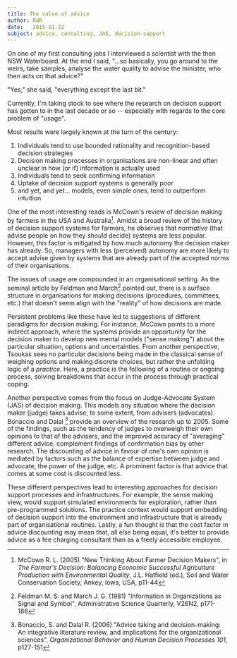 ```yaml
---
title: The value of advice
author:	RdR
date:	2015-01-22
subject: advice, consulting, JAS, decision-support
---
```


On one of my first consulting jobs I interviewed a scientist with the then NSW Waterboard. At the end I said, "...so basically, you go around to the weirs, take samples, analyse the water quality to advise the minister, who then acts on that advice?"

"Yes," she said, "everything except the last bit."

Currently, I'm taking stock to see where the research on decision support has gotten to in the last decade or so -- especially with regards to the core problem of "usage".

Most results were largely known at the turn of the century:

1. Individuals tend to use bounded rationality and recognition-based decision strategies
2. Decision making processes in organisations are non-linear and often unclear in how (or if) information is actually used
3. Individuals tend to seek confirming information
4. Uptake of decision support systems is generally poor
5. and yet, and yet... models, even simple ones, tend to outperform intuition

One of the most interesting reads is McCown's review of decision making by farmers in the USA and Australia[^1].  Amidst a broad review of the history of decision support systems for farmers, he observes that *normative* (that advise people on how they *should* decide) systems are less popular. However,  this factor is mitigated by how much autonomy the decision maker has already.  So, managers with less (perceived) autonomy are more likely to accept advise given by systems that are already part of the accepted norms of their organisations.  

The issues of usage are compounded in an organisational setting.  As the seminal article by Feldman and March[^2] pointed out, there is a surface structure in organisations for making decisions (procedures, committees, etc.) that doesn't seem align with the "reality" of how decisions are made.

Persistent problems like these have led to suggestions of different paradigms for decision making. For instance, McCown points to a more indirect approach, where the systems provide an opportunity for the decision maker to develop new mental models ("sense making") about the particular situation, options and uncertainties.  From another perspective, Tsoukas sees no particular decisions being made in the classical sense of weighing options and making discrete choices, but rather the unfolding logic of a *practice*.  Here, a practice is the following of a routine or ongoing process, solving breakdowns that occur in the process through practical coping. 

Another perspective comes from the focus on Judge-Advocate System (JAS) of decision making.  This models any situation where the decision maker (judge) takes advise, to some extent, from advisers (advocates).  Bonaccio and Dalal [^4] provide an overview of the research up to 2005.  Some of the findings, such as the tendency of judges to overweigh their own opinions to that of the advisers, and the improved accuracy of "averaging" different advice, complement findings of confirmation bias by other research. The discounting of advice in favour of one's own opinion is mediated by factors such as the balance of expertise between judge and advocate, the power of the judge, etc. A prominent factor is that advice that comes at some cost is discounted less.

These different perspectives lead to interesting approaches for decision support processes and infrastructures.  For example, the sense making view, would support simulated environments for exploration, rather than pre-programmed solutions.  The practice context would support embedding of decision support into the environment and infrastructure that is already part of organisational routines. Lastly, a fun thought is that the cost factor in advice discounting may mean that, all else being equal, it's better to provide advice as a fee charging consultant than as a freely accessible employee.



[^1]: McCown R. L. (2005) "New Thinking About Farmer Decision Makers", in *The Farmer's Decision: Balancing Economic Successful Agriculture Production with Environmental Quality*, J.L. Hatfield (ed.), Soil and Water Conservation Society, Ankey, Iowa, USA, p11-44

[^2]: Feldman M. S. and March J. G. (1981) "Information in Organizations as Signal and Symbol", Administrative Science Quarterly, V26N2, p171-186

[^3]: Tsoukas, H. (2010) "Strategic Decision Making and Knowledge: a Heideggerian Approach", in *Handbook of Decision Making*, P.C. Nutt & D.C. Wilson (ed.), p379-402

[^4]: Bonaccio, S. and Dalal R. (2006) "Advice taking and decision-making: An integrative literature review, and implications for the organizational sciences", *Organizational Behavior and Human Decision Processes 101*, p127-151